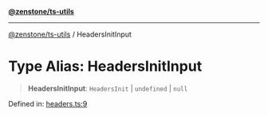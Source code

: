 [**@zenstone/ts-utils**](../README.md)

***

[@zenstone/ts-utils](../globals.md) / HeadersInitInput

# Type Alias: HeadersInitInput

> **HeadersInitInput**: `HeadersInit` \| `undefined` \| `null`

Defined in: [headers.ts:9](https://github.com/janpoem/ts-utils/blob/0cd4777c12ff7de2b512ea29cc29419037e8cb6f/src/http/headers.ts#L9)
